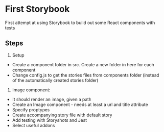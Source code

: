 # First Storybook

First attempt at using Storybook to build out some React components with tests

## Steps

1. Setup

- Create a component folder in src. Create a new folder in here for each component
- Change config.js to get the stories files from components folder (instead of the automatically created stories folder)

1. Image component:

- It should render an image, given a path
- Create an Image component - needs at least a url and title attribute
- Specify proptypes
- Create accompanying story file with default story
- Add testing with Storyshots and Jest
- Select useful addons
